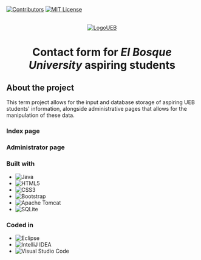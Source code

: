 <a name="readme-top"></a>

[![Contributors][contributors-shield]][contributors-url]
[![MIT License][license-shield]][license-url]

<br />
<div align="center">
	<a href="https://github.com/sseuriracha/aspirantes-prf-corte2">
		<img src="https://artemisa.unbosque.edu.co/serviciosacademicos/consulta/educacioncontinuada/certificadodiploma/assets/imgs/logoUniversidadElBosque.png" alt="LogoUEB">
	</a>
</div>

<h1 align="center">Contact form for <i>El Bosque University</i> aspiring students</h1>

## About the project
This term project allows for the input and database storage of aspiring UEB students' information, alongside administrative pages that allows for the manipulation of these data. 
### Index page
### Administrator page
### Built with
* ![Java](https://img.shields.io/badge/java-%23ED8B00.svg?style=for-the-badge&logo=openjdk&logoColor=white)
* ![HTML5](https://img.shields.io/badge/html5-%23E34F26.svg?style=for-the-badge&logo=html5&logoColor=white)
* ![CSS3](https://img.shields.io/badge/css3-%231572B6.svg?style=for-the-badge&logo=css3&logoColor=white)
* ![Bootstrap](https://img.shields.io/badge/bootstrap-%23563D7C.svg?style=for-the-badge&logo=bootstrap&logoColor=white)
* ![Apache Tomcat](https://img.shields.io/badge/apache%20tomcat-%23F8DC75.svg?style=for-the-badge&logo=apache-tomcat&logoColor=black)
* ![SQLite](https://img.shields.io/badge/sqlite-%2307405e.svg?style=for-the-badge&logo=sqlite&logoColor=white)
### Coded in
* ![Eclipse](https://img.shields.io/badge/Eclipse-FE7A16.svg?style=for-the-badge&logo=Eclipse&logoColor=white)
* ![IntelliJ IDEA](https://img.shields.io/badge/IntelliJIDEA-000000.svg?style=for-the-badge&logo=intellij-idea&logoColor=white)
* ![Visual Studio Code](https://img.shields.io/badge/Visual%20Studio%20Code-0078d7.svg?style=for-the-badge&logo=visual-studio-code&logoColor=white)




[contributors-shield]: https://img.shields.io/github/contributors/sseuriracha/aspirantes-prf-corte2.svg?style=for-the-badge
[contributors-url]: https://github.com/sseuriracha/aspirantes-prf-corte2/graphs/contributors
[license-shield]: https://img.shields.io/github/license/sseuriracha/aspirantes-prf-corte2.svg?style=for-the-badge
[license-url]: https://github.com/sseuriracha/aspirantes-prf-corte2/blob/main/LICENSE

